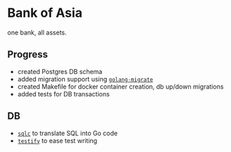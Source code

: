 # Bank of Asia

one bank, all assets.

## Progress
* created Postgres DB schema
* added migration support using [`golang-migrate`](https://github.com/golang-migrate/migrate#cli-usage)
* created Makefile for docker container creation, db up/down migrations
* added tests for DB transactions

## DB
* [`sqlc`](https://sqlc.dev/) to translate SQL into Go code
* [`testify`](https://github.com/stretchr/testify) to ease test writing



